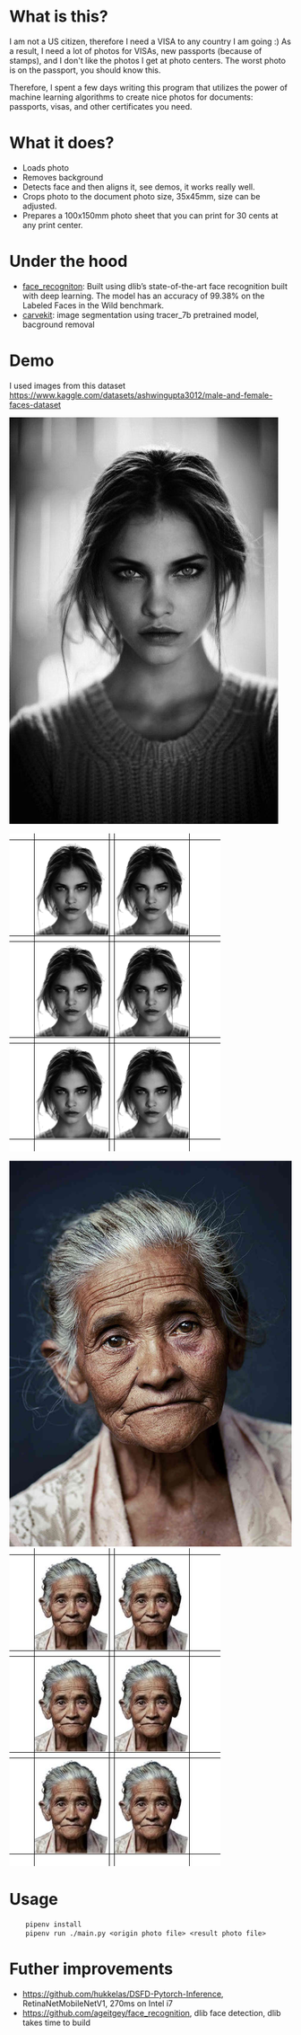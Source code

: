 # What is this?

I am not a US citizen, therefore I need a VISA to any country I am going :) As a result, I need a lot of photos for VISAs, new passports (because of stamps), and I don't like the photos I get at photo centers. The worst photo is on the passport, you should know this.

Therefore, I spent a few days writing this program that utilizes the power of machine learning algorithms to create nice photos for documents: passports, visas, and other certificates you need.

# What it does?

- Loads photo
- Removes background
- Detects face and then aligns it, see demos, it works really well.
- Crops photo to the document photo size, 35x45mm, size can be adjusted.
- Prepares a 100x150mm photo sheet that you can print for 30 cents at any print center.

# Under the hood
-  [face_recogniton](https://github.com/ageitgey/face_recognition): Built using dlib’s state-of-the-art face recognition built with deep learning. The model has an accuracy of 99.38% on the Labeled Faces in the Wild benchmark.
- [carvekit](https://github.com/OPHoperHPO/image-background-remove-tool): image segmentation using tracer_7b pretrained model, bacground removal

# Demo

I used images from this dataset https://www.kaggle.com/datasets/ashwingupta3012/male-and-female-faces-dataset

![Origin](demo/1018.jpg)

![Result](demo/1018_result.png)

![Origin](demo/1.jpg)
![Result](demo/1_result.jpg)

# Usage
```
    pipenv install
    pipenv run ./main.py <origin photo file> <result photo file>
```


# Futher improvements

- https://github.com/hukkelas/DSFD-Pytorch-Inference, RetinaNetMobileNetV1, 270ms on Intel i7
- https://github.com/ageitgey/face_recognition, dlib face detection, dlib takes time to build